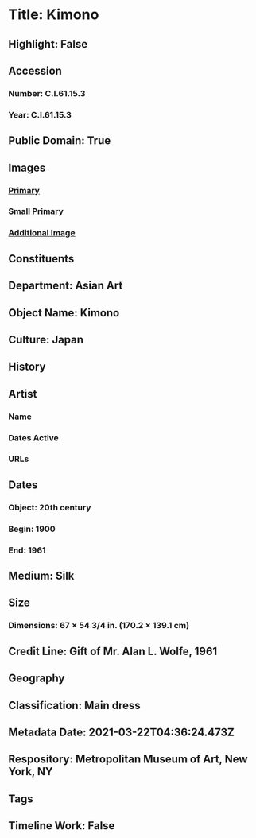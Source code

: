 # Title: Kimono
## Highlight: False
## Accession
### Number: C.I.61.15.3
### Year: C.I.61.15.3
## Public Domain: True
## Images
### [Primary](https://images.metmuseum.org/CRDImages/as/original/CI61.15.3_F.jpg)
### [Small Primary](https://images.metmuseum.org/CRDImages/as/web-large/CI61.15.3_F.jpg)
### [Additional Image](https://images.metmuseum.org/CRDImages/as/original/CI61.15.3_B.jpg)
## Constituents
## Department: Asian Art
## Object Name: Kimono
## Culture: Japan
## History
## Artist
### Name
### Dates Active
### URLs
## Dates
### Object: 20th century
### Begin: 1900
### End: 1961
## Medium: Silk
## Size
### Dimensions: 67 × 54 3/4 in. (170.2 × 139.1 cm)
## Credit Line: Gift of Mr. Alan L. Wolfe, 1961
## Geography
## Classification: Main dress
## Metadata Date: 2021-03-22T04:36:24.473Z
## Respository: Metropolitan Museum of Art, New York, NY
## Tags
## Timeline Work: False